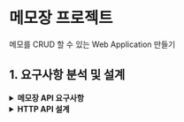 # 메모장 프로젝트

메모를 CRUD 할 수 있는 Web Application 만들기

## 1. 요구사항 분석 및 설계
<details>
<summary><strong>메모장 API 요구사항</strong></summary>

1. 통신 데이터 형태는 JSON이다.
2. 각각의 메모는 식별자(id), 제목(title), 내용(contents)으로 구성되어 있다.
3. 응답을 각각의 API에 알맞게 해야 한다.
4. 메모를 생성할 수 있다. (CREATE)
    - 메모 생성 시 제목, 내용이 필요하다.
    - 생성된 데이터(식별자, 제목, 내용)가 응답된다.
5. 메모 전체 목록을 조회할 수 있다. (READ)
    - 여러 개의 데이터를 배열 형태로 한번에 응답한다.
    - 데이터가 없는 경우 비어있는 배열 형태로 응답한다.
6. 메모 하나를 조회할 수 있다. (READ)
    - 조회할 memo에 대한 식별자 id값이 필요하다.
    - 조회된 데이터가 응답된다.
    - 조회될 데이터가 없는 경우 Exception이 발생한다.
7. 메모 하나를 전체 수정(덮어쓰기)할 수 있다. (UPDATE)
    - 수정할 memo에 대한 식별자 id값이 필요하다.
    - 수정할 요청 데이터(제목, 내용)가 꼭 필요하다.
    - 수정된 데이터가 응답된다.
    - 수정될 데이터가 없는 경우 Exception이 발생한다.
8. 메모 하나의 제목을 수정(일부 수정)할 수 있다. (UPDATE)
    - 수정할 memo에 대한 식별자 id값이 필요하다.
    - 수정할 요청 데이터(제목)가 꼭 필요하다.
    - 수정된 데이터가 응답된다.
    - 수정될 데이터가 없는 경우 Exception이 발생한다.
9. 메모를 삭제할 수 있다. (DELETE)
    - 삭제할 memo에 대한 식별자 id값이 필요하다.
    - 삭제될 데이터가 없는 경우 Exception이 발생한다.
</details>

<details>
<summary><strong>HTTP API 설계</strong></summary>

<table style="border-collapse: collapse; width: 100%;">
  <thead>
    <tr>
      <th style="width: 400px;">기능</th>
      <th>Method</th>
      <th>URL</th>
      <th>Request</th>
      <th>Response</th>
    </tr>
  </thead>
  <tbody>
    <tr>
      <td>메모 생성하기</td>
      <td>POST</td>
      <td>/api/memos</td>
      <td>
        <pre>{
  "title": "string",
  "content": "string"
}</pre>
      </td>
      <td>
        <b>201 Created</b>
        <pre>{
  "id": 1,
  "title": "string",
  "content": "string"
}</pre>
      </td>
    </tr>
    <tr>
      <td>메모 전체 조회</td>
      <td>GET</td>
      <td>/api/memos</td>
      <td>(없음)</td>
      <td>
        <b>200 OK</b>
        <pre>[
  {
    "id": 1,
    "title": "string",
    "content": "string"
  },
  {
    "id": 2,
    "title": "string",
    "content": "string"
  }
]</pre>
        <i>없으면 빈 배열 []</i>
      </td>
    </tr>
    <tr>
      <td>메모 단건 조회</td>
      <td>GET</td>
      <td>/api/memos/{id}</td>
      <td>(없음)</td>
      <td>
        <b>200 OK</b>
        <pre>{
  "id": 1,
  "title": "string",
  "content": "string"
}</pre>
        <b>404 Not Found</b><br>해당 식별자의 메모가 없음
      </td>
    </tr>
    <tr>
      <td>메모 수정 (덮어쓰기)</td>
      <td>PUT</td>
      <td>/api/memos/{id}</td>
      <td>
        <pre>{
  "title": "string",
  "content": "string"
}</pre>
      </td>
      <td>
        <b>200 OK</b>
        <pre>{
  "id": 1,
  "title": "string",
  "content": "string"
}</pre>
        <b>404 Not Found</b> 또는 <b>400 Bad Request</b>
      </td>
    </tr>
    <tr>
      <td>메모 제목 수정</td>
      <td>PATCH</td>
      <td>/api/memos/{id}</td>
      <td>
        <pre>{
  "title": "string"
}</pre>
      </td>
      <td>
        <b>200 OK</b>
        <pre>{
  "id": 1,
  "title": "string",
  "content": "string"
}</pre>
        <b>404 Not Found</b> 또는 <b>400 Bad Request</b>
      </td>
    </tr>
    <tr>
      <td>메모 삭제</td>
      <td>DELETE</td>
      <td>/api/memos/{id}</td>
      <td>(없음)</td>
      <td>
        <b>200 OK</b><br>
        <b>404 Not Found</b><br>해당 식별자의 메모가 없음
      </td>
    </tr>
  </tbody>
</table>


</details>

    